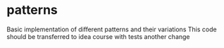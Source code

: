 # patterns
Basic implementation of different patterns and their variations
This code should be transferred to idea course with tests
another change